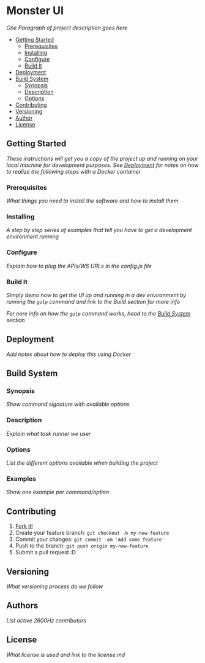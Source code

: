 # Monster UI

*One Paragraph of project description goes here*

* [Getting Started](#getting-started)
    - [Prerequisites](#prerequisites)
    - [Installing](#installing)
    - [Configure](#configure)
    - [Build It](#build-it)
* [Deployment](#deployment)
* [Build System](#build-system)
    - [Synopsis](#synopsis)
    - [Description](#description)
    - [Options](#options)
* [Contributing](#contributing)
* [Versioning](#versioning)
* [Author](#author)
* [License](#license)

## Getting Started

*These instructions will get you a copy of the project up and running on your local machine for development purposes. See [Deployment](#deployment) for notes on how to realize the following steps with a Docker container*

### Prerequisites

*What things you need to install the software and how to install them*

### Installing

*A step by step series of examples that tell you have to get a development environment running*

### Configure

*Explain how to plug the APIs/WS URLs in the config.js file*

### Build It

*Simply demo how to get the UI up and running in a dev environment by running the `gulp` command and link to the Build section for more info*

*For nore info on how the `gulp` command works, head to the [Build System](#build-system) section*

## Deployment

*Add notes about how to deploy this using Docker*

## Build System

### Synopsis

*Show command signature with available options*

### Description

*Explain what task runner we user*

### Options

*List the different options available when building the project*

### Examples

*Show one example per command/option*

## Contributing

1. [Fork it!](https://github.com/2600hz/monster-ui/fork)
2. Create your feature branch: `git checkout -b my-new-feature`
3. Commit your changes: `git commit -am 'Add some feature'`
4. Push to the branch: `git push origin my-new-feature`
5. Submit a pull request :D

## Versioning

*What versioning process do we follow*

## Authors

*List active 2600Hz contributors*

## License

*What license is used and link to the license.md*